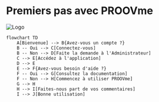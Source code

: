 # Premiers pas avec PROOVme
![Logo](assets/logo_proovme.png)


```mermaid
flowchart TD
    A[Bienvenue] --> B{Avez-vous un compte ?}
    B -- Oui --> C[Connectez-vous]
    B -- Non --> D[Faite la demande à l'Administrateur]
    C --> E[Accédez à l'application]
    D --> E
    E --> F{Avez-vous besoin d'aide ?}
    F -- Oui --> G[Consultez la documentation]
    F -- Non --> H[Commencez à utiliser PROOVme]
    G --> H
    H --> I[Faites-nous part de vos commentaires]
    I --> J[Bonne utilisation]
```